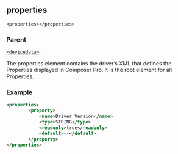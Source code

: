 ## properties

`<properties></properties>`


### Parent

[`<devicedata>`][1]


The properties element contains the driver’s XML that defines the Properties displayed in Composer Pro. It is the root element for all Properties.


### Example

```xml
<properties>
		<property>
			<name>Driver Version</name>
			<type>STRING</type>
			<readonly>true</readonly>
			<default>--</default>
		</property>
</properties>
```



[1]:	https://snap-one.github.io/docs-driverworks-xml/#common-xml-devicedata